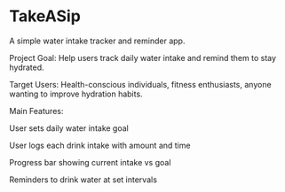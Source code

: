# TakeASip
A simple water intake tracker and reminder app.

Project Goal: Help users track daily water intake and remind them to stay hydrated.

Target Users: Health-conscious individuals, fitness enthusiasts, anyone wanting to improve hydration habits.

Main Features:

User sets daily water intake goal

User logs each drink intake with amount and time

Progress bar showing current intake vs goal

Reminders to drink water at set intervals